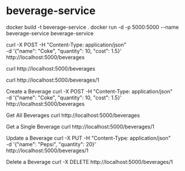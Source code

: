 # beverage-service
docker build -t beverage-service .
docker run -d -p 5000:5000 --name beverage-service beverage-service


curl -X POST -H "Content-Type: application/json" \
-d '{"name": "Coke", "quantity": 10, "cost": 1.5}' \
http://localhost:5000/beverages


curl http://localhost:5000/beverages

curl http://localhost:5000/beverages/1

Create a Beverage
curl -X POST -H "Content-Type: application/json" \
-d '{"name": "Coke", "quantity": 10, "cost": 1.5}' \
http://localhost:5000/beverages

Get All Beverages
curl http://localhost:5000/beverages

Get a Single Beverage
curl http://localhost:5000/beverages/1

Update a Beverage
curl -X PUT -H "Content-Type: application/json" \
-d '{"name": "Pepsi", "quantity": 20}' \
http://localhost:5000/beverages/1

Delete a Beverage
curl -X DELETE http://localhost:5000/beverages/1

